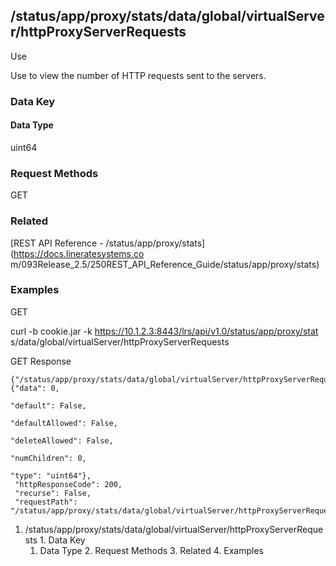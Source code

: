 ## /status/app/proxy/stats/data/global/virtualServer/httpProxyServerRequests

Use

Use to view the number of HTTP requests sent to the servers.

### Data Key

#### Data Type

uint64

### Request Methods

GET

### Related

[REST API Reference - /status/app/proxy/stats](https://docs.lineratesystems.co
m/093Release_2.5/250REST_API_Reference_Guide/status/app/proxy/stats)

### Examples

GET

curl -b cookie.jar -k https://10.1.2.3:8443/lrs/api/v1.0/status/app/proxy/stat
s/data/global/virtualServer/httpProxyServerRequests

GET Response

    
    {"/status/app/proxy/stats/data/global/virtualServer/httpProxyServerRequests": {"data": 0,
                                                                                 "default": False,
                                                                                 "defaultAllowed": False,
                                                                                 "deleteAllowed": False,
                                                                                 "numChildren": 0,
                                                                                 "type": "uint64"},
     "httpResponseCode": 200,
     "recurse": False,
     "requestPath": "/status/app/proxy/stats/data/global/virtualServer/httpProxyServerRequests"}
    

  1. /status/app/proxy/stats/data/global/virtualServer/httpProxyServerRequests
    1. Data Key
      1. Data Type
    2. Request Methods
    3. Related
    4. Examples

